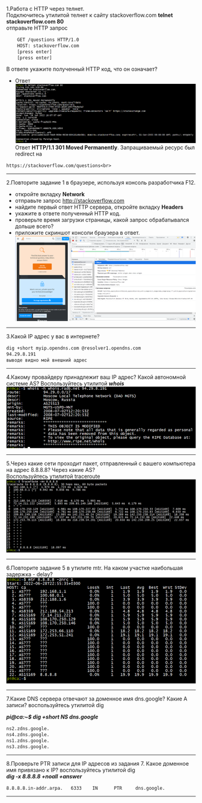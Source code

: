 1.Работа c HTTP через телнет.<br>
Подключитесь утилитой телнет к сайту stackoverflow.com **telnet stackoverflow.com 80**<br>
отправьте HTTP запрос<br>
```
	GET /questions HTTP/1.0
	HOST: stackoverflow.com
	[press enter]
	[press enter]
```
В ответе укажите полученный HTTP код, что он означает?<br>

-	Ответ<br>
![telnet stackoverflow.com 80](https://github.com/davlyatov-ts/Networks-1/blob/master/telnet.png)
Ответ **HTTP/1.1 301 Moved Permanently**. Запращиваемый ресурс был redirect на
```
https://stackoverflow.com/questions<br>
```
___
2.Повторите задание 1 в браузере, используя консоль разработчика F12.<br>
-	откройте вкладку **Network**
-	отправьте запрос http://stackoverflow.com
-	найдите первый ответ HTTP сервера, откройте вкладку **Headers**
-	укажите в ответе полученный HTTP код.
-	проверьте время загрузки страницы, какой запрос обрабатывался дольше всего?
-	приложите скриншот консоли браузера в ответ.<br>
![](https://github.com/davlyatov-ts/Networks-1/blob/master/red.png)

___
3.Какой IP адрес у вас в интернете?<br>
```
dig +short myip.opendns.com @resolver1.opendns.com
94.29.8.191
выводе видно мой внешний адрес
```
___
4.Какому провайдеру принадлежит ваш IP адрес? Какой автономной системе AS? Воспользуйтесь утилитой ***whois***<br>
![my ip](https://github.com/davlyatov-ts/Networks-1/blob/master/my%20ip.png)
___
5.Через какие сети проходит пакет, отправленный с вашего компьютера на адрес 8.8.8.8? Через какие AS?<br>
Воспользуйтесь утилитой traceroute<br>
![traceroute](https://github.com/davlyatov-ts/Networks-1/blob/master/traceroute.png)
___
6.Повторите задание 5 в утилите mtr. На каком участке наибольшая задержка - delay?
![mtr](https://github.com/davlyatov-ts/Networks-1/blob/master/mtr.png)
___
7.Какие DNS сервера отвечают за доменное имя dns.google? Какие A записи? воспользуйтесь утилитой dig<br>

***pi@ca:~$ dig +short NS dns.google***<br>
```
ns2.zdns.google.
ns4.zdns.google.
ns1.zdns.google.
ns3.zdns.google.
```
___
8.Проверьте PTR записи для IP адресов из задания 7. Какое доменное имя привязано к IP? воспользуйтесь утилитой dig<br>
***dig -x 8.8.8.8 +noall +answer***<br>
```
8.8.8.8.in-addr.arpa.   6333    IN      PTR     dns.google.
```
___
